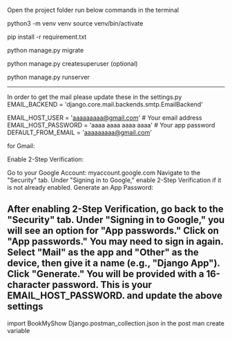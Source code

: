 
Open the project folder run below commands in the terminal

python3 -m venv venv
source venv/bin/activate

pip install -r requirement.txt

python manage.py migrate

python manage.py createsuperuser (optional)

python manage.py runserver

------------------------------------------------------------------------------------------------------------------
In order to get the mail please update these in the settings.py
EMAIL_BACKEND = 'django.core.mail.backends.smtp.EmailBackend'

EMAIL_HOST_USER = 'aaaaaaaaa@gmail.com'  # Your email address
EMAIL_HOST_PASSWORD = 'aaaa aaaa aaaa aaaa'  # Your app password
DEFAULT_FROM_EMAIL = 'aaaaaaaaa@gmail.com'


for Gmail:

Enable 2-Step Verification:

Go to your Google Account: myaccount.google.com
Navigate to the "Security" tab.
Under "Signing in to Google," enable 2-Step Verification if it is not already enabled.
Generate an App Password:

After enabling 2-Step Verification, go back to the "Security" tab.
Under "Signing in to Google," you will see an option for "App passwords."
Click on "App passwords."
You may need to sign in again.
Select "Mail" as the app and "Other" as the device, then give it a name (e.g., "Django App").
Click "Generate."
You will be provided with a 16-character password. This is your EMAIL_HOST_PASSWORD. and update the above settings
------------------------------------------------------------------------------------------------------------------


import BookMyShow Django.postman_collection.json in the post man create variable
